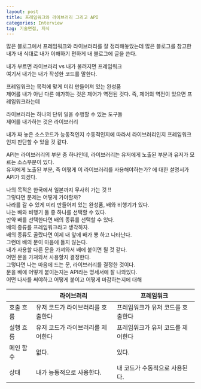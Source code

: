 ```yaml
---
layout: post
title: 프레임워크와 라이브러리 그리고 API
categories: Interview
tag: 기술면접, 지식
---
```

<p>
많은 블로그에서 프레임워크와 라이브러리를 잘 정리해놓았는데 많은 블로그를 참고한 내가 내 식대로 내가 이해하기 편하게 내 블로그에 글을 쓴다.
</p>

<p>
내가 부르면 라이브러리 vs 내가 불려지면 프레임워크<br>
여기서 내가는 내가 작성한 코드를 말한다.<br>


</p>
<p>
프레임워크는 목적에 맞게 미리 만들어져 있는 완성품<br>
제어를 내가 아닌 다른 애가하는 것은 제어가 역전된 것다. 즉, 제어의 역전이 있으면 프레임워크라는데
</p>
<p>
라이브러리는 하나의 단위 일을 수행할 수 있는 도구들<br>
제어를 내가하는 것은 라이브러리
</p>

<p>
내가 짜 놓은 소스코드가 능동적인지 수동적인지에 따라서 라이브러리인지 프레임워크인지 판단할 수 있을 것 같다.
</p>
<p>
API는 라이브러리의 부분 중 하나인데, 라이브러리는 유저에게 노출된 부분과 유저가 모르는 소스부분이 있다.<br>
유저에게 노출된 부분, 즉 어떻게 이 라이브러리를 사용해야하는가? 에 대한 설명서가 API가 되겠다.
</p>

<p>
나의 목적은 한국에서 일본까지 무사히 가는 것 !!<br>
그렇다면 문제는 어떻게 가야할까?<br>
나라를 갈 수 있게 미리 만들어져 있는 완성품, 배와 비행기가 있다.<br>
나는 배와 비행기 둘 중 하나를 선택할 수 있다.<br>
만약 배를 선택한다면 배의 종류를 선택할 수 있다.<br>
배의 종류를 프레임워크라고 생각하자.<br>
배의 종류도 골랐다면 이제 내 앞에 배가 뿅 하고 나타난다.<br>
그런데 배의 문이 마음에 들지 않는다.<br>
내가 사용할 다른 문을 가져와서 배에 붙이면 될 것 같다.<br>
어떤 문을 가져와서 사용할지 결정한다. <br>
그렇다면 나는 마음에 드는 문, 라이브러리를 결정한 것이다.<br>
문을 배에 어떻게 붙이는지는 API라는 명세서에 잘 나와있다.<br>
어떤 나사를 써야하고 어떻게 붙이고 어떻게 마감하는지에 대해 <br>
</p>
<p></p>

|           | 라이브러리                        | 프레임워크                        |
|-----------|-----------------------------------|-----------------------------------|
| 호출 흐름 | 유저 코드가 라이브러리를 호출한다 | 프레임워크가 유저 코드를 호출한다 |
| 실행 흐름 | 유저 코드가 라이브러리를 제어한다 | 프레임워크가 유저 코드를 제어한다 |
| 메인 함수 | 없다.                             | 있다.                             |
| 상태      | 내가 능동적으로 사용한다.         | 내 코드가 수동적으로 사용된다.    |

<p></p>
<p></p>
<p></p>
<p></p>
